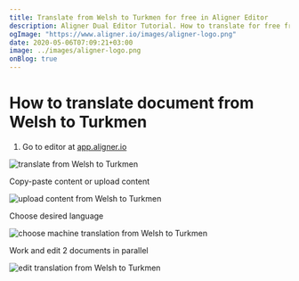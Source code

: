 ```yaml
---
title: Translate from Welsh to Turkmen for free in Aligner Editor
description: Aligner Dual Editor Tutorial. How to translate for free from Welsh to Turkmen. Aligner is multilingual document management platform. 
ogImage: "https://www.aligner.io/images/aligner-logo.png"
date: 2020-05-06T07:09:21+03:00
image: ../images/aligner-logo.png
onBlog: true
---
```


# How to translate document from Welsh to Turkmen

1. Go to editor at [app.aligner.io](https://app.aligner.io "Aligner App web page")

![translate from Welsh to Turkmen](../aligner-blank-editor.png "translate from Welsh to Turkmen")

Copy-paste content or upload content

![upload content from Welsh to Turkmen](../aligner-uploaded-document.png "upload content from Welsh to Turkmen")

Choose desired language

![choose machine translation from Welsh to Turkmen](../aligner-language-dropdown.png "choose machine translation from Welsh to Turkmen")

Work and edit 2 documents in parallel

![edit translation from Welsh to Turkmen](../aligner-double-sitded-editor.png "edit translation from Welsh to Turkmen")

